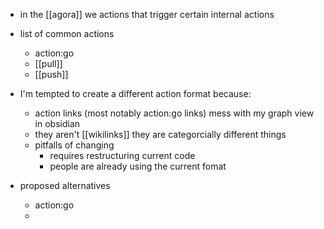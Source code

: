- in the [[agora]] we actions that trigger certain internal actions
- list of common actions
	- action:go
	- [[pull]]
	- [[push]]
- I'm tempted to create a different action format because:
	- action links (most notably action:go links) mess with my graph view in obsidian
	- they aren't [[wikilinks]] they are categorcially different things
	- pitfalls of changing
		- requires restructuring current code
		- people are already using the current fomat
- proposed alternatives

	- action:go
	- 